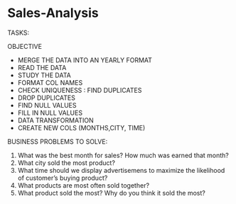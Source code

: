 # Sales-Analysis
TASKS: 


OBJECTIVE

- MERGE THE DATA INTO AN YEARLY FORMAT
- READ THE DATA
- STUDY THE DATA
- FORMAT COL NAMES
- CHECK UNIQUENESS : FIND DUPLICATES
- DROP DUPLICATES
- FIND NULL VALUES 
- FILL IN NULL VALUES
- DATA TRANSFORMATION
- CREATE NEW COLS (MONTHS,CITY, TIME)





BUSINESS PROBLEMS TO SOLVE:

1. What was the best month for sales? How much was earned that month?
2. What city sold the most product?
3. What time should we display advertisemens to maximize the likelihood of customer’s buying product?
4. What products are most often sold together?
5. What product sold the most? Why do you think it sold the most?
